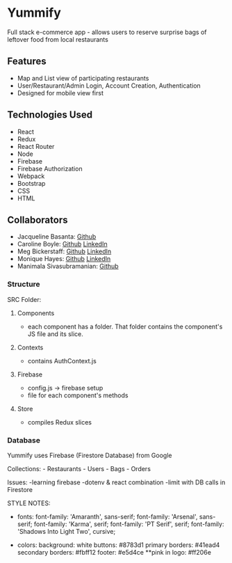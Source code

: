 # Yummify

Full stack e-commerce app - allows users to reserve surprise bags of leftover food from local restaurants

## Features

- Map and List view of participating restaurants
- User/Restaurant/Admin Login, Account Creation, Authentication
- Designed for mobile view first

## Technologies Used

- React
- Redux
- React Router
- Node
- Firebase
- Firebase Authorization
- Webpack
- Bootstrap
- CSS
- HTML

## Collaborators

- Jacqueline Basanta: [Github](https://github.com/orgs/yummify/people/slightdevastation)
- Caroline Boyle: [Github](https://github.com/orgs/yummify/people/caroline-boyle) [LinkedIn](https://www.linkedin.com/in/caroline-boyle97/)
- Meg Bickerstaff: [Github](https://github.com/orgs/yummify/people/megtb) [LinkedIn](https://www.linkedin.com/in/meg-bickerstaff/)
- Monique Hayes: [Github](https://github.com/orgs/yummify/people/moniquehayes) [LinkedIn](https://www.linkedin.com/in/monique-hayes/)
- Manimala Sivasubramanian: [Github](https://github.com/orgs/yummify/people/msiva06)

### Structure

SRC Folder: 

1. Components
    - each component has a folder. That folder contains the component's JS file and its slice.

2. Contexts
    - contains AuthContext.js

3. Firebase
    - config.js -> firebase setup
    - file for each component's methods

4. Store
    - compiles Redux slices


### Database

Yummify uses Firebase (Firestore Database) from Google

Collections: 
    - Restaurants
    - Users
    - Bags
    - Orders



<!-- ### 3/17###
- commented auth out of firebase/config
- not accessing firebase correctly bc redux is empty -->




Issues: 
-learning firebase
-dotenv & react combination
-limit with DB calls in Firestore


STYLE NOTES: 
- fonts: 
    font-family: 'Amaranth', sans-serif;
    font-family: 'Arsenal', sans-serif;
    font-family: 'Karma', serif;
    font-family: 'PT Serif', serif;
    font-family: 'Shadows Into Light Two', cursive;

- colors: 
    background: white
    buttons: #8783d1
    primary borders: #41ead4
    secondary borders: #fbff12
    footer: #e5d4ce
    **pink in logo: #ff206e